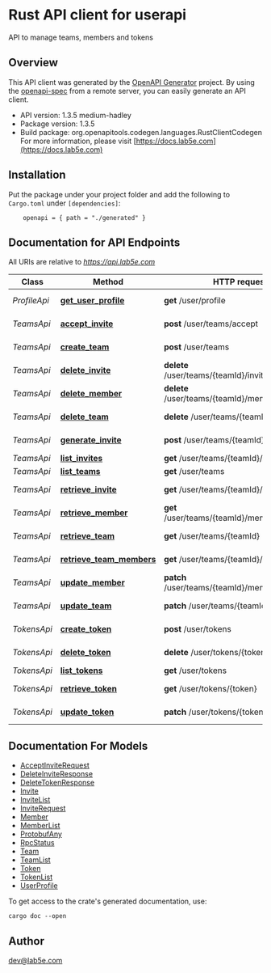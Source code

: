 # Rust API client for userapi

API to manage teams, members and tokens

## Overview

This API client was generated by the [OpenAPI Generator](https://openapi-generator.tech) project.  By using the [openapi-spec](https://openapis.org) from a remote server, you can easily generate an API client.

- API version: 1.3.5 medium-hadley
- Package version: 1.3.5
- Build package: org.openapitools.codegen.languages.RustClientCodegen
For more information, please visit [https://docs.lab5e.com](https://docs.lab5e.com)

## Installation

Put the package under your project folder and add the following to `Cargo.toml` under `[dependencies]`:

```
    openapi = { path = "./generated" }
```

## Documentation for API Endpoints

All URIs are relative to *https://api.lab5e.com*

Class | Method | HTTP request | Description
------------ | ------------- | ------------- | -------------
*ProfileApi* | [**get_user_profile**](docs/ProfileApi.md#get_user_profile) | **get** /user/profile | Logged in profile
*TeamsApi* | [**accept_invite**](docs/TeamsApi.md#accept_invite) | **post** /user/teams/accept | Accept invite
*TeamsApi* | [**create_team**](docs/TeamsApi.md#create_team) | **post** /user/teams | Create team
*TeamsApi* | [**delete_invite**](docs/TeamsApi.md#delete_invite) | **delete** /user/teams/{teamId}/invites/{code} | Delete invite
*TeamsApi* | [**delete_member**](docs/TeamsApi.md#delete_member) | **delete** /user/teams/{teamId}/members/{userId} | Remove member
*TeamsApi* | [**delete_team**](docs/TeamsApi.md#delete_team) | **delete** /user/teams/{teamId} | Remove team
*TeamsApi* | [**generate_invite**](docs/TeamsApi.md#generate_invite) | **post** /user/teams/{teamId}/invites | Generate invite
*TeamsApi* | [**list_invites**](docs/TeamsApi.md#list_invites) | **get** /user/teams/{teamId}/invites | List invites
*TeamsApi* | [**list_teams**](docs/TeamsApi.md#list_teams) | **get** /user/teams | List teams
*TeamsApi* | [**retrieve_invite**](docs/TeamsApi.md#retrieve_invite) | **get** /user/teams/{teamId}/invites/{code} | Retrieve invite
*TeamsApi* | [**retrieve_member**](docs/TeamsApi.md#retrieve_member) | **get** /user/teams/{teamId}/members/{userId} | Retrieve member
*TeamsApi* | [**retrieve_team**](docs/TeamsApi.md#retrieve_team) | **get** /user/teams/{teamId} | Retrieve team
*TeamsApi* | [**retrieve_team_members**](docs/TeamsApi.md#retrieve_team_members) | **get** /user/teams/{teamId}/members | List members
*TeamsApi* | [**update_member**](docs/TeamsApi.md#update_member) | **patch** /user/teams/{teamId}/members/{userId} | Update member
*TeamsApi* | [**update_team**](docs/TeamsApi.md#update_team) | **patch** /user/teams/{teamId} | Update team
*TokensApi* | [**create_token**](docs/TokensApi.md#create_token) | **post** /user/tokens | Create token
*TokensApi* | [**delete_token**](docs/TokensApi.md#delete_token) | **delete** /user/tokens/{token} | Remove token
*TokensApi* | [**list_tokens**](docs/TokensApi.md#list_tokens) | **get** /user/tokens | List tokens
*TokensApi* | [**retrieve_token**](docs/TokensApi.md#retrieve_token) | **get** /user/tokens/{token} | Retrieve token
*TokensApi* | [**update_token**](docs/TokensApi.md#update_token) | **patch** /user/tokens/{token} | Update token


## Documentation For Models

 - [AcceptInviteRequest](docs/AcceptInviteRequest.md)
 - [DeleteInviteResponse](docs/DeleteInviteResponse.md)
 - [DeleteTokenResponse](docs/DeleteTokenResponse.md)
 - [Invite](docs/Invite.md)
 - [InviteList](docs/InviteList.md)
 - [InviteRequest](docs/InviteRequest.md)
 - [Member](docs/Member.md)
 - [MemberList](docs/MemberList.md)
 - [ProtobufAny](docs/ProtobufAny.md)
 - [RpcStatus](docs/RpcStatus.md)
 - [Team](docs/Team.md)
 - [TeamList](docs/TeamList.md)
 - [Token](docs/Token.md)
 - [TokenList](docs/TokenList.md)
 - [UserProfile](docs/UserProfile.md)


To get access to the crate's generated documentation, use:

```
cargo doc --open
```

## Author

dev@lab5e.com

